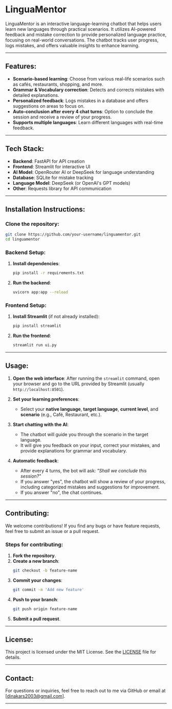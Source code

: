 # LinguaMentor

LinguaMentor is an interactive language-learning chatbot that helps users learn new languages through practical scenarios. It utilizes AI-powered feedback and mistake correction to provide personalized language practice, focusing on real-world conversations. The chatbot tracks user progress, logs mistakes, and offers valuable insights to enhance learning.

---

## **Features**:

- **Scenario-based learning**: Choose from various real-life scenarios such as cafés, restaurants, shopping, and more.
- **Grammar & Vocabulary correction**: Detects and corrects mistakes with detailed explanations.
- **Personalized feedback**: Logs mistakes in a database and offers suggestions on areas to focus on.
- **Auto-conclusion after every 4 chat turns**: Option to conclude the session and receive a review of your progress.
- **Supports multiple languages**: Learn different languages with real-time feedback.

---

## **Tech Stack**:

- **Backend**: FastAPI for API creation
- **Frontend**: Streamlit for interactive UI
- **AI Model**: OpenRouter AI or DeepSeek for language understanding
- **Database**: SQLite for mistake tracking
- **Language Model**: DeepSeek (or OpenAI's GPT models)
- **Other**: Requests library for API communication

---

## **Installation Instructions**:

### Clone the repository:
```bash
git clone https://github.com/your-username/linguamentor.git
cd linguamentor
```

### Backend Setup:

1. **Install dependencies**:
   ```bash
   pip install -r requirements.txt
   ```

2. **Run the backend**:
   ```bash
   uvicorn app:app --reload
   ```

### Frontend Setup:

1. **Install Streamlit** (if not already installed):
   ```bash
   pip install streamlit
   ```

2. **Run the frontend**:
   ```bash
   streamlit run ui.py
   ```

---

## **Usage**:

1. **Open the web interface**: 
   After running the `streamlit` command, open your browser and go to the URL provided by Streamlit (usually `http://localhost:8501`).

2. **Set your learning preferences**:
   - Select your **native language**, **target language**, **current level**, and **scenario** (e.g., Café, Restaurant, etc.).

3. **Start chatting with the AI**:
   - The chatbot will guide you through the scenario in the target language.
   - It will give you feedback on your input, correct your mistakes, and provide explanations for grammar and vocabulary.
   
4. **Automatic feedback**:
   - After every 4 turns, the bot will ask: _"Shall we conclude this session?"_
   - If you answer "yes", the chatbot will show a review of your progress, including categorized mistakes and suggestions for improvement.
   - If you answer "no", the chat continues.

---

## **Contributing**:

We welcome contributions! If you find any bugs or have feature requests, feel free to submit an issue or a pull request.

### Steps for contributing:

1. **Fork the repository**.
2. **Create a new branch**:
   ```bash
   git checkout -b feature-name
   ```
3. **Commit your changes**:
   ```bash
   git commit -m 'Add new feature'
   ```
4. **Push to your branch**:
   ```bash
   git push origin feature-name
   ```
5. **Submit a pull request**.

---

## **License**:

This project is licensed under the MIT License. See the [LICENSE](LICENSE) file for details.

---

## **Contact**:

For questions or inquiries, feel free to reach out to me via GitHub or email at [dinakars2003@gmail.com].

---

```
